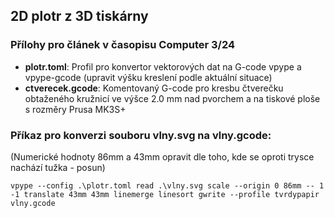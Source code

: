 ## 2D plotr z 3D tiskárny

### Přílohy pro článek v časopisu Computer 3/24
 -  **plotr.toml**: Profil pro konvertor vektorových dat na G-code vpype a vpype-gcode (upravit výšku kreslení podle aktuální situace)
 -  **ctverecek.gcode**: Komentovaný G-code pro kresbu čtverečku obtaženého kružnicí ve výšce 2.0 mm nad pvorchem a na tiskové ploše s rozměry Prusa MK3S+

### Příkaz pro konverzi souboru vlny.svg na vlny.gcode:

(Numerické hodnoty 86mm a 43mm opravit dle toho, kde se oproti trysce nachází tužka - posun)

`vpype --config .\plotr.toml read .\vlny.svg scale --origin 0 86mm -- 1 -1 translate 43mm 43mm linemerge linesort gwrite --profile tvrdypapir vlny.gcode`
